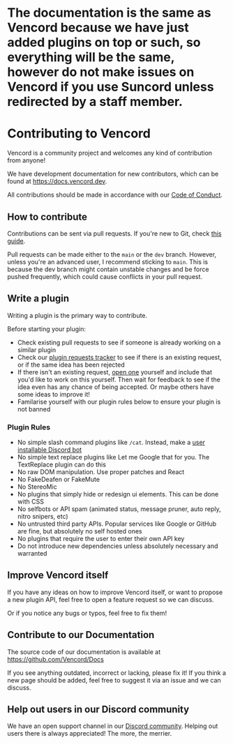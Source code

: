 # The documentation is the same as Vencord because we have just added plugins on top or such, so everything will be the same, however do not make issues on Vencord if you use Suncord unless redirected by a staff member.

# Contributing to Vencord

Vencord is a community project and welcomes any kind of contribution from anyone!

We have development documentation for new contributors, which can be found at <https://docs.vencord.dev>.

All contributions should be made in accordance with our [Code of Conduct](./CODE_OF_CONDUCT.md).

## How to contribute

Contributions can be sent via pull requests. If you're new to Git, check [this guide](https://opensource.com/article/19/7/create-pull-request-github).

Pull requests can be made either to the `main` or the `dev` branch. However, unless you're an advanced user, I recommend sticking to `main`. This is because the dev branch might contain unstable changes and be force pushed frequently, which could cause conflicts in your pull request.

## Write a plugin

Writing a plugin is the primary way to contribute.

Before starting your plugin:
- Check existing pull requests to see if someone is already working on a similar plugin
- Check our [plugin requests tracker](https://github.com/Vencord/plugin-requests/issues) to see if there is an existing request, or if the same idea has been rejected
- If there isn't an existing request, [open one](https://github.com/Vencord/plugin-requests/issues/new?assignees=&labels=&projects=&template=request.yml) yourself
  and include that you'd like to work on this yourself. Then wait for feedback to see if the idea even has any chance of being accepted. Or maybe others have some ideas to improve it!
- Familarise yourself with our plugin rules below to ensure your plugin is not banned

### Plugin Rules

- No simple slash command plugins like `/cat`. Instead, make a [user installable Discord bot](https://discord.com/developers/docs/change-log#userinstallable-apps-preview)
- No simple text replace plugins like Let me Google that for you. The TextReplace plugin can do this
- No raw DOM manipulation. Use proper patches and React
- No FakeDeafen or FakeMute
- No StereoMic
- No plugins that simply hide or redesign ui elements. This can be done with CSS
- No selfbots or API spam (animated status, message pruner, auto reply, nitro snipers, etc)
- No untrusted third party APIs. Popular services like Google or GitHub are fine, but absolutely no self hosted ones
- No plugins that require the user to enter their own API key
- Do not introduce new dependencies unless absolutely necessary and warranted

## Improve Vencord itself

If you have any ideas on how to improve Vencord itself, or want to propose a new plugin API, feel free to open a feature request so we can discuss.

Or if you notice any bugs or typos, feel free to fix them!

## Contribute to our Documentation

The source code of our documentation is available at <https://github.com/Vencord/Docs>

If you see anything outdated, incorrect or lacking, please fix it!
If you think a new page should be added, feel free to suggest it via an issue and we can discuss.

## Help out users in our Discord community

We have an open support channel in our [Discord community](https://vencord.dev/discord).
Helping out users there is always appreciated! The more, the merrier.
